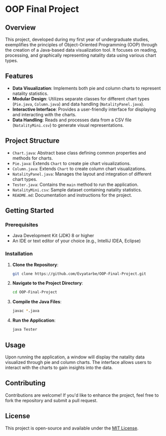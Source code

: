 # OOP Final Project

## Overview

This project, developed during my first year of undergraduate studies, exemplifies the principles of Object-Oriented Programming (OOP) through the creation of a Java-based data visualization tool. It focuses on reading, processing, and graphically representing natality data using various chart types.

## Features

- **Data Visualization**: Implements both pie and column charts to represent natality statistics.
- **Modular Design**: Utilizes separate classes for different chart types (`Pie.java`, `Column.java`) and data handling (`NatalityPanel.java`).
- **Interactive Interface**: Provides a user-friendly interface for displaying and interacting with the charts.
- **Data Handling**: Reads and processes data from a CSV file (`NatalityMini.csv`) to generate visual representations.

## Project Structure

- `Chart.java`: Abstract base class defining common properties and methods for charts.
- `Pie.java`: Extends `Chart` to create pie chart visualizations.
- `Column.java`: Extends `Chart` to create column chart visualizations.
- `NatalityPanel.java`: Manages the layout and integration of different chart types.
- `Tester.java`: Contains the `main` method to run the application.
- `NatalityMini.csv`: Sample dataset containing natality statistics.
- `README.md`: Documentation and instructions for the project.

## Getting Started

### Prerequisites

- Java Development Kit (JDK) 8 or higher
- An IDE or text editor of your choice (e.g., IntelliJ IDEA, Eclipse)

### Installation

1. **Clone the Repository**:
   ```bash
   git clone https://github.com/Evyatarbe/OOP-Final-Project.git
   ```
2. **Navigate to the Project Directory**:
   ```bash
   cd OOP-Final-Project
   ```
3. **Compile the Java Files**:
   ```bash
   javac *.java
   ```
4. **Run the Application**:
   ```bash
   java Tester
   ```

## Usage

Upon running the application, a window will display the natality data visualized through pie and column charts. The interface allows users to interact with the charts to gain insights into the data.

## Contributing

Contributions are welcome! If you'd like to enhance the project, feel free to fork the repository and submit a pull request.

## License

This project is open-source and available under the [MIT License](LICENSE).
